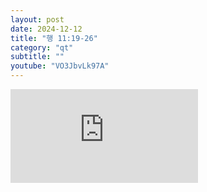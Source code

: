 ```yaml
---
layout: post
date: 2024-12-12
title: "행 11:19-26"
category: "qt"
subtitle: ""
youtube: "VO3JbvLk97A"
---
```


<div class="youtube margin-large">
    <iframe src="https://www.youtube.com/embed/VO3JbvLk97A" title="YouTube video player" frameborder="0" allow="accelerometer; autoplay; clipboard-write; encrypted-media; gyroscope; picture-in-picture; web-share" allowfullscreen></iframe>
</div>

